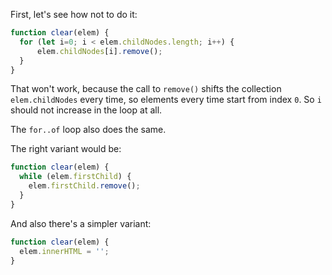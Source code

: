 
First, let's see how not to do it:

```js
function clear(elem) {
  for (let i=0; i < elem.childNodes.length; i++) {
      elem.childNodes[i].remove();
  }
}
```

That won't work, because the call to `remove()` shifts the collection `elem.childNodes` every time, so elements every time start from index `0`. So `i` should not increase in the loop at all.

The `for..of` loop also does the same.

The right variant would be:

```js
function clear(elem) {
  while (elem.firstChild) {
    elem.firstChild.remove();
  }
}
```

And also there's a simpler variant:

```js
function clear(elem) {
  elem.innerHTML = '';
}
```
